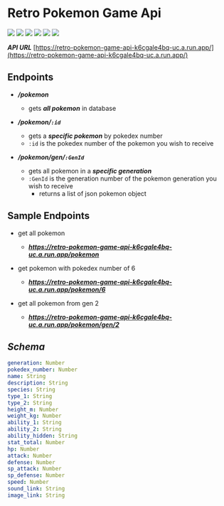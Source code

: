 # Retro Pokemon Game Api

![](https://projectpokemon.org/images/normal-sprite/scizor.gif) ![](https://projectpokemon.org/images/normal-sprite/blaziken.gif) ![](https://projectpokemon.org/images/normal-sprite/tyranitar.gif) ![](https://projectpokemon.org/images/normal-sprite/darkrai.gif) ![](https://projectpokemon.org/images/normal-sprite/lucario.gif) ![](https://projectpokemon.org/images/normal-sprite/greninja.gif)

***API URL***
[https://retro-pokemon-game-api-k6cgale4bq-uc.a.run.app/](https://retro-pokemon-game-api-k6cgale4bq-uc.a.run.app/)

## Endpoints

* ***/pokemon***
    * gets ***all pokemon*** in database

* ***/pokemon/`:id`***
    * gets a ***specific pokemon*** by pokedex number
    * `:id` is the pokedex number of the pokemon you wish to receive

* ***/pokemon/gen/`:GenId`***
    * gets all pokemon in a ***specific generation***
    * `:GenId` is the generation number of the pokemon generation you wish to receive
        * returns a list of json pokemon object


## Sample Endpoints

* get all pokemon 
   * ***<https://retro-pokemon-game-api-k6cgale4bq-uc.a.run.app/pokemon>***

* get pokemon with pokedex number of 6
   * ***<https://retro-pokemon-game-api-k6cgale4bq-uc.a.run.app/pokemon/6>***

* get all pokemon from gen 2
   * ***<https://retro-pokemon-game-api-k6cgale4bq-uc.a.run.app/pokemon/gen/2>***

## ***Schema***
   
   ```yaml
   generation: Number
   pokedex_number: Number
   name: String
   description: String
   species: String
   type_1: String
   type_2: String
   height_m: Number
   weight_kg: Number
   ability_1: String
   ability_2: String
   ability_hidden: String
   stat_total: Number
   hp: Number
   attack: Number
   defense: Number
   sp_attack: Number
   sp_defense: Number
   speed: Number
   sound_link: String
   image_link: String
   ```

